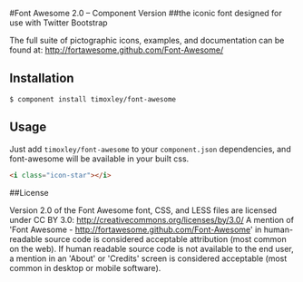 #Font Awesome 2.0 – Component Version
##the iconic font designed for use with Twitter Bootstrap

The full suite of pictographic icons, examples, and documentation can be found at:
http://fortawesome.github.com/Font-Awesome/

## Installation

    $ component install timoxley/font-awesome

## Usage

Just add `timoxley/font-awesome` to your `component.json`
dependencies, and font-awesome will be available in your built css.

```html
<i class="icon-star"></i>
```

##License

Version 2.0 of the Font Awesome font, CSS, and LESS files are licensed under CC BY 3.0:
http://creativecommons.org/licenses/by/3.0/
A mention of 'Font Awesome - http://fortawesome.github.com/Font-Awesome'
in human-readable source code is considered acceptable attribution (most common on the
web). If human readable source code is not available to the end user, a mention in an 'About' 
or 'Credits' screen is considered acceptable (most common in desktop or mobile software).
